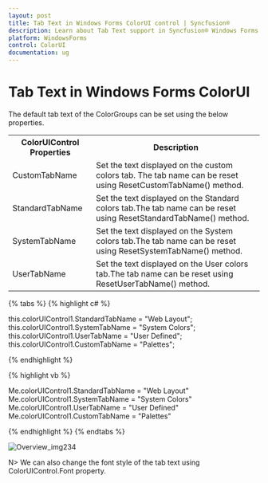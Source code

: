 ```yaml
---
layout: post
title: Tab Text in Windows Forms ColorUI control | Syncfusion®
description: Learn about Tab Text support in Syncfusion® Windows Forms ColorUI control, its features, and more details.
platform: WindowsForms
control: ColorUI 
documentation: ug
---
```

# Tab Text in Windows Forms ColorUI

The default tab text of the ColorGroups can be set using the below properties.

<table>
<tr>
<th>
ColorUIControl Properties</th><th>
Description</th></tr>
<tr>
<td>
CustomTabName</td><td>
Set the text displayed on the custom colors tab. The tab name can be reset using ResetCustomTabName() method.</td></tr>
<tr>
<td>
StandardTabName</td><td>
Set the text displayed on the Standard colors tab.The tab name can be reset using ResetStandardTabName() method.</td></tr>
<tr>
<td>
SystemTabName</td><td>
Set the text displayed on the System colors tab.The tab name can be reset using ResetSystemTabName() method.</td></tr>
<tr>
<td>
UserTabName</td><td>
Set the text displayed on the User colors tab.The tab name can be reset using ResetUserTabName() method.</td></tr>
</table>

{% tabs %}
{% highlight c# %}

this.colorUIControl1.StandardTabName = "Web Layout";
this.colorUIControl1.SystemTabName = "System Colors";
this.colorUIControl1.UserTabName = "User Defined";
this.colorUIControl1.CustomTabName = "Palettes";

{% endhighlight  %}

{% highlight vb %}

Me.colorUIControl1.StandardTabName = "Web Layout"
Me.colorUIControl1.SystemTabName = "System Colors"
Me.colorUIControl1.UserTabName = "User Defined"
Me.colorUIControl1.CustomTabName = "Palettes"

{% endhighlight  %}
{% endtabs %}

![Overview_img234](ColorUI_images/Overview_img234.jpeg)

N> We can also change the font style of the tab text using ColorUIControl.Font property.
